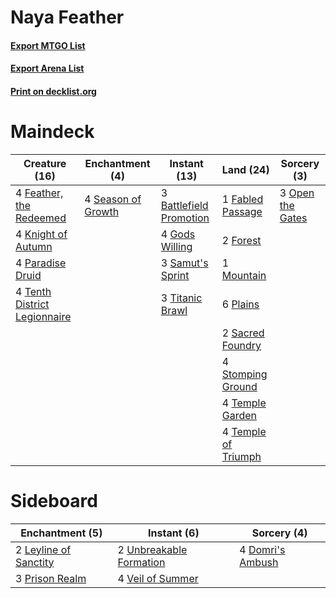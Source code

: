 # Naya Feather

#### [Export MTGO List](../collection/Naya%20Feather/Naya%20Feather.txt)
#### [Export Arena List](../collection/Naya%20Feather/Naya%20Feather_arena.txt)
#### [Print on decklist.org](http://decklist.org/?deckmain=3%09Battlefield%20Promotion%0A1%09Fabled%20Passage%0A4%09Feather,%20the%20Redeemed%0A2%09Forest%0A4%09Gods%20Willing%0A4%09Knight%20of%20Autumn%0A1%09Mountain%0A3%09Open%20the%20Gates%0A4%09Paradise%20Druid%0A6%09Plains%0A2%09Sacred%20Foundry%0A3%09Samut's%20Sprint%0A4%09Season%20of%20Growth%0A4%09Stomping%20Ground%0A4%09Temple%20Garden%0A4%09Temple%20of%20Triumph%0A4%09Tenth%20District%20Legionnaire%0A3%09Titanic%20Brawl&deckside=4%09Domri's%20Ambush%0A2%09Leyline%20of%20Sanctity%0A3%09Prison%20Realm%0A2%09Unbreakable%20Formation%0A4%09Veil%20of%20Summer)
# Maindeck

|                                             Creature (16)                                             |                                       Enchantment (4)                                       |                                           Instant (13)                                           |                                          Land (24)                                           |                                        Sorcery (3)                                        |
|-------------------------------------------------------------------------------------------------------|---------------------------------------------------------------------------------------------|--------------------------------------------------------------------------------------------------|----------------------------------------------------------------------------------------------|-------------------------------------------------------------------------------------------|
|4 [Feather, the Redeemed](http://gatherer.wizards.com/Pages/Card/Details.aspx?multiverseid=461124)     |4 [Season of Growth](http://gatherer.wizards.com/Pages/Card/Details.aspx?multiverseid=466945)|3 [Battlefield Promotion](http://gatherer.wizards.com/Pages/Card/Details.aspx?multiverseid=460932)|1 [Fabled Passage](http://gatherer.wizards.com/Pages/Card/Details.aspx?multiverseid=473206)   |3 [Open the Gates](http://gatherer.wizards.com/Pages/Card/Details.aspx?multiverseid=457277)|
|4 [Knight of Autumn](http://gatherer.wizards.com/Pages/Card/Details.aspx?multiverseid=452933)          |                                                                                             |4 [Gods Willing](http://gatherer.wizards.com/Pages/Card/Details.aspx?multiverseid=442005)         |2 [Forest](http://gatherer.wizards.com/Pages/Card/Details.aspx?multiverseid=439860)           |                                                                                           |
|4 [Paradise Druid](http://gatherer.wizards.com/Pages/Card/Details.aspx?multiverseid=461098)            |                                                                                             |3 [Samut's Sprint](http://gatherer.wizards.com/Pages/Card/Details.aspx?multiverseid=461069)       |1 [Mountain](http://gatherer.wizards.com/Pages/Card/Details.aspx?multiverseid=439859)         |                                                                                           |
|4 [Tenth District Legionnaire](http://gatherer.wizards.com/Pages/Card/Details.aspx?multiverseid=461149)|                                                                                             |3 [Titanic Brawl](http://gatherer.wizards.com/Pages/Card/Details.aspx?multiverseid=457290)        |6 [Plains](http://gatherer.wizards.com/Pages/Card/Details.aspx?multiverseid=439856)           |                                                                                           |
|                                                                                                       |                                                                                             |                                                                                                  |2 [Sacred Foundry](http://gatherer.wizards.com/Pages/Card/Details.aspx?multiverseid=405106)   |                                                                                           |
|                                                                                                       |                                                                                             |                                                                                                  |4 [Stomping Ground](http://gatherer.wizards.com/Pages/Card/Details.aspx?multiverseid=405110)  |                                                                                           |
|                                                                                                       |                                                                                             |                                                                                                  |4 [Temple Garden](http://gatherer.wizards.com/Pages/Card/Details.aspx?multiverseid=405112)    |                                                                                           |
|                                                                                                       |                                                                                             |                                                                                                  |4 [Temple of Triumph](http://gatherer.wizards.com/Pages/Card/Details.aspx?multiverseid=373560)|                                                                                           |


# Sideboard

|                                        Enchantment (5)                                         |                                           Instant (6)                                            |                                        Sorcery (4)                                        |
|------------------------------------------------------------------------------------------------|--------------------------------------------------------------------------------------------------|-------------------------------------------------------------------------------------------|
|2 [Leyline of Sanctity](http://gatherer.wizards.com/Pages/Card/Details.aspx?multiverseid=204993)|2 [Unbreakable Formation](http://gatherer.wizards.com/Pages/Card/Details.aspx?multiverseid=457173)|4 [Domri's Ambush](http://gatherer.wizards.com/Pages/Card/Details.aspx?multiverseid=461119)|
|3 [Prison Realm](http://gatherer.wizards.com/Pages/Card/Details.aspx?multiverseid=460953)       |4 [Veil of Summer](http://gatherer.wizards.com/Pages/Card/Details.aspx?multiverseid=466952)       |                                                                                           |


